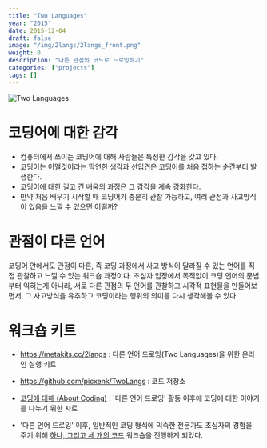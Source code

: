 ```yaml
---
title: "Two Languages"
year: "2015"
date: 2015-12-04
draft: false
image: "/img/2langs/2langs_front.png"
weight: 0
description: "다른 관점의 코드로 드로잉하기"
categories: ["projects"]
tags: []
---
```

![](/img/2langs/2langs_top.png "Two Languages")

# 코딩어에 대한 감각
 * 컴퓨터에서 쓰이는 코딩어에 대해 사람들은 특정한 감각을 갖고 있다.
 * 코딩어는 어떨것이라는 막연한 생각과 선입견은 코딩어를 처음 접하는 순간부터 발생한다.
 * 코딩어에 대한 길고 긴 배움의 과정은 그 감각을 계속 강화한다.
 * 만약 처음 배우기 시작할 때 코딩어가 충분히 관찰 가능하고, 여러 관점과 사고방식이 있음을 느낄 수 있으면 어떨까?

# 관점이 다른 언어
코딩어 안에서도 관점이 다른, 즉 코딩 과정에서 사고 방식이 달라질 수 있는 언어를 직접 관찰하고 느낄 수 있는 워크숍 과정이다. 초심자 입장에서 목적없이 코딩 언어의 문법부터 익히는게 아니라, 서로 다른 관점의 두 언어를 관찰하고 시각적 표현물을 만들어보면서, 그 사고방식을 유추하고 코딩이라는 행위의 의미를 다시 생각해볼 수 있다.

# 워크숍 키트
- https://metakits.cc/2langs : 다른 언어 드로잉(Two Languages)을 위한 온라인 실행 키트
- https://github.com/picxenk/TwoLangs : 코드 저장소


- [코딩에 대해 (About Coding)](https://docs.google.com/presentation/d/1i5ECLBtMBJkC43MjFdp2Jy2bMbqyWXC5fmPFWj45D9g/edit?usp=sharing) : '다른 언어 드로잉' 활동 이후에 코딩에 대한 이야기를 나누기 위한 자료


- '다른 언어 드로잉' 이후, 일반적인 코딩 형식에 익숙한 전문가도 초심자의 경험을 주기 위해 [하나, 그리고 세 개의 코드](/projects/1n3-codes) 워크숍을 진행하게 되었다.
